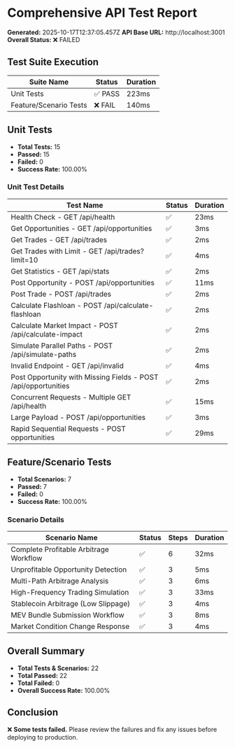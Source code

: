 # Comprehensive API Test Report

**Generated:** 2025-10-17T12:37:05.457Z
**API Base URL:** http://localhost:3001
**Overall Status:** ❌ FAILED

## Test Suite Execution

| Suite Name | Status | Duration |
|------------|--------|----------|
| Unit Tests | ✅ PASS | 223ms |
| Feature/Scenario Tests | ❌ FAIL | 140ms |

## Unit Tests

- **Total Tests:** 15
- **Passed:** 15
- **Failed:** 0
- **Success Rate:** 100.00%

### Unit Test Details

| Test Name | Status | Duration |
|-----------|--------|----------|
| Health Check - GET /api/health | ✅ | 23ms |
| Get Opportunities - GET /api/opportunities | ✅ | 3ms |
| Get Trades - GET /api/trades | ✅ | 2ms |
| Get Trades with Limit - GET /api/trades?limit=10 | ✅ | 4ms |
| Get Statistics - GET /api/stats | ✅ | 2ms |
| Post Opportunity - POST /api/opportunities | ✅ | 11ms |
| Post Trade - POST /api/trades | ✅ | 2ms |
| Calculate Flashloan - POST /api/calculate-flashloan | ✅ | 2ms |
| Calculate Market Impact - POST /api/calculate-impact | ✅ | 2ms |
| Simulate Parallel Paths - POST /api/simulate-paths | ✅ | 2ms |
| Invalid Endpoint - GET /api/invalid | ✅ | 4ms |
| Post Opportunity with Missing Fields - POST /api/opportunities | ✅ | 2ms |
| Concurrent Requests - Multiple GET /api/health | ✅ | 15ms |
| Large Payload - POST /api/opportunities | ✅ | 3ms |
| Rapid Sequential Requests - POST opportunities | ✅ | 29ms |

## Feature/Scenario Tests

- **Total Scenarios:** 7
- **Passed:** 7
- **Failed:** 0
- **Success Rate:** 100.00%

### Scenario Details

| Scenario Name | Status | Steps | Duration |
|---------------|--------|-------|----------|
| Complete Profitable Arbitrage Workflow | ✅ | 6 | 32ms |
| Unprofitable Opportunity Detection | ✅ | 3 | 5ms |
| Multi-Path Arbitrage Analysis | ✅ | 3 | 6ms |
| High-Frequency Trading Simulation | ✅ | 3 | 33ms |
| Stablecoin Arbitrage (Low Slippage) | ✅ | 3 | 4ms |
| MEV Bundle Submission Workflow | ✅ | 3 | 8ms |
| Market Condition Change Response | ✅ | 3 | 4ms |

## Overall Summary

- **Total Tests & Scenarios:** 22
- **Total Passed:** 22
- **Total Failed:** 0
- **Overall Success Rate:** 100.00%

## Conclusion

❌ **Some tests failed.** Please review the failures and fix any issues before deploying to production.
